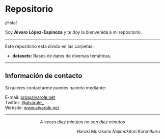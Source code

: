 # Repositorio

¡Hola! 

Soy **Alvaro López-Espinoza** y te doy la bienvenida a mi repositorio. 

---
Este repositorio esta divido en las carpetas:

- **datasets:** Bases de datos de diversas temáticas.
---

## Información de contacto

Si quieres contactarme puedes hacerlo mediante:

E-mail: pro@alvarole.net \
Twitter: [@alvarole_](https://twitter.com/alvarole_) \
Website: www.alvarole.net


---
<p align = center>
<i> A veces diez minutos no son diez minutos </i>
</p> 

<p align = right>
Haruki Murakami
<i> Nejimakitori Kuronikuru </i>
</p>
